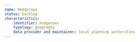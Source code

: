 ```yaml
---
name: Hedgerows
status: backlog
characteristics:
    identifier: hedgerows
    typology: geography
    data provider and maintainer: local planning authorities
---
```

